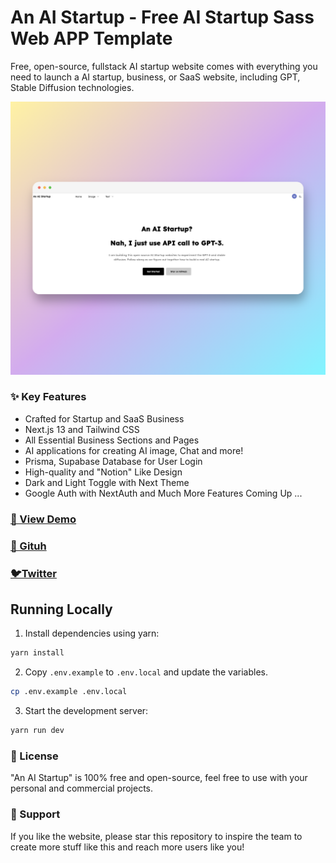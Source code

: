 # An AI Startup - Free AI Startup Sass Web APP Template

Free, open-source, fullstack AI startup website comes with everything you need to launch a AI startup, business, or SaaS website, including GPT, Stable Diffusion technologies.

![AI-Startup](./public/AI-Startup.png)

### ✨ Key Features

- Crafted for Startup and SaaS Business
- Next.js 13 and Tailwind CSS
- All Essential Business Sections and Pages
- AI applications for creating AI image, Chat and more!
- Prisma, Supabase Database for User Login
- High-quality and "Notion" Like Design
- Dark and Light Toggle with Next Theme
- Google Auth with NextAuth
  and Much More Features Coming Up ...

### [🚀 View Demo](https://an-ai-startup.vercel.app//)

### [🔌 Gituh](https://github.com/BruceWangyq/ai-project)

### [🐦Twitter](https://twitter.com/brucewangdev)

## Running Locally

1. Install dependencies using yarn:

```sh
yarn install
```

2. Copy `.env.example` to `.env.local` and update the variables.

```sh
cp .env.example .env.local
```

3. Start the development server:

```sh
yarn run dev
```

### 📄 License

"An AI Startup" is 100% free and open-source, feel free to use with your personal and commercial projects.

### 💜 Support

If you like the website, please star this repository to inspire the team to create more stuff like this and reach more users like you!
